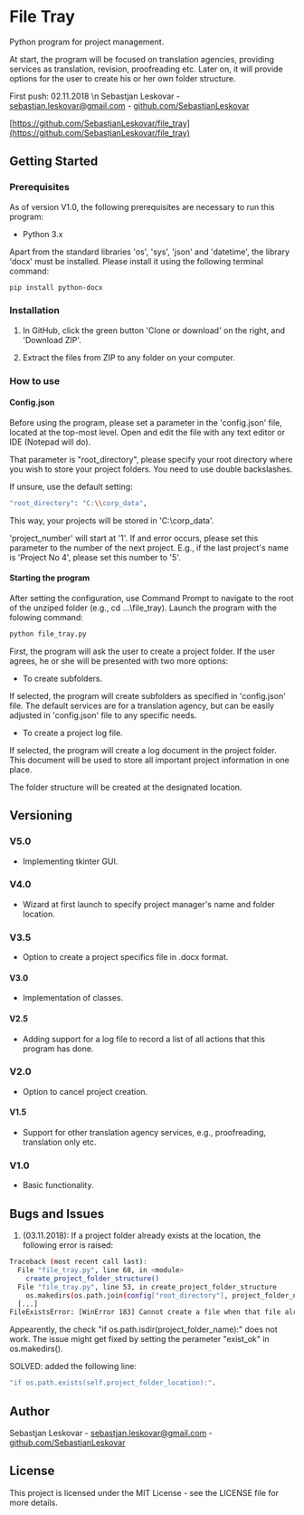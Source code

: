 # File Tray
Python program for project management. 

At start, the program will be focused on translation agencies, providing services as translation, revision, proofreading etc. Later on, it will provide options for the user to create his or her own folder structure. 

First push: 02.11.2018 \n
Sebastjan Leskovar - [sebastjan.leskovar@gmail.com](mailto:sebastjan.leskovar@gmail.com) - [github.com/SebastjanLeskovar](https://github.com/SebastjanLeskovar)

[https://github.com/SebastjanLeskovar/file_tray](https://github.com/SebastjanLeskovar/file_tray)

## Getting Started

### Prerequisites

As of version V1.0, the following prerequisites are necessary to run this program:
- Python 3.x

Apart from the standard libraries 'os', 'sys', 'json' and 'datetime', the library 'docx' must be installed. Please install it using the following terminal command: 

```bash
pip install python-docx
```

### Installation

1. In GitHub, click the green button 'Clone or download' on the right, and 'Download ZIP'.

2. Extract the files from ZIP to any folder on your computer. 

### How to use

#### Config.json

Before using the program, please set a parameter in the 'config.json' file, located at the top-most level. Open and edit the file with any text editor or IDE (Notepad will do). 

That parameter is "root_directory", please specify your root directory where you wish to store your project folders. You need to use double backslashes. 

If unsure, use the default setting: 
```bash
"root_directory": "C:\\corp_data",
```
This way, your projects will be stored in 'C:\\corp_data'. 

'project_number' will start at '1'. If and error occurs, please set this parameter to the number of the next project. E.g., if the last project's name is 'Project No 4', please set this number to '5'. 

#### Starting the program

After setting the configuration, use Command Prompt to navigate to the root of the unziped folder (e.g., cd ...\file_tray). Launch the program with the folowing command:

```bash
python file_tray.py
```

First, the program will ask the user to create a project folder. If the user agrees, he or she will be presented with two more options:

- To create subfolders.

If selected, the program will create subfolders as specified in 'config.json' file. The default services are for a translation agency, but can be easily adjusted in 'config.json' file to any specific needs. 

- To create a project log file. 

If selected, the program will create a log document in the project folder. This document will be used to store all important project information in one place. 

The folder structure will be created at the designated location. 

## Versioning

### V5.0

* Implementing tkinter GUI.

### V4.0

* Wizard at first launch to specify project manager's name and folder location.

### V3.5

* Option to create a project specifics file in .docx format.

#### V3.0

* Implementation of classes.

#### V2.5

* Adding support for a log file to record a list of all actions that this program has done. 

### V2.0

* Option to cancel project creation.

#### V1.5

* Support for other translation agency services, e.g., proofreading, translation only etc. 

### V1.0

* Basic functionality. 

## Bugs and Issues

1. (03.11.2018): If a project folder already exists at the location, the following error is raised:
```bash
Traceback (most recent call last):
  File "file_tray.py", line 68, in <module>
    create_project_folder_structure()
  File "file_tray.py", line 53, in create_project_folder_structure
    os.makedirs(os.path.join(config["root_directory"], project_folder_name))
  [...]
FileExistsError: [WinError 183] Cannot create a file when that file already exists: 'C:\\corp_data\\Project No 6'
```
Appearently, the check "if os.path.isdir(project_folder_name):" does not work. The issue might get fixed by setting the perameter "exist_ok" in os.makedirs(). 

SOLVED: added the following line:
```bash
"if os.path.exists(self.project_folder_location):". 
```

## Author

Sebastjan Leskovar - [sebastjan.leskovar@gmail.com](mailto:sebastjan.leskovar@gmail.com) - [github.com/SebastjanLeskovar](https://github.com/SebastjanLeskovar)

## License

This project is licensed under the MIT License - see the LICENSE file for more details.
